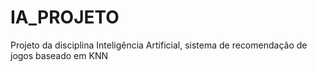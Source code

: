 # IA_PROJETO
Projeto da disciplina Inteligência Artificial, sistema de recomendação de jogos baseado em KNN
